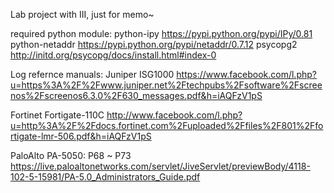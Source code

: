 Lab project with III,
just for memo~

required python module:
	python-ipy
		https://pypi.python.org/pypi/IPy/0.81
	python-netaddr
		https://pypi.python.org/pypi/netaddr/0.7.12
	psycopg2
		http://initd.org/psycopg/docs/install.html#index-0


Log refernce manuals:
Juniper ISG1000
https://www.facebook.com/l.php?u=https%3A%2F%2Fwww.juniper.net%2Ftechpubs%2Fsoftware%2Fscreenos%2Fscreenos6.3.0%2F630_messages.pdf&h=iAQFzV1pS

Fortinet Fortigate-110C
http://www.facebook.com/l.php?u=http%3A%2F%2Fdocs.fortinet.com%2Fuploaded%2Ffiles%2F801%2Ffortigate-lmr-506.pdf&h=iAQFzV1pS

PaloAlto PA-5050:
P68 ~ P73 https://live.paloaltonetworks.com/servlet/JiveServlet/previewBody/4118-102-5-15981/PA-5.0_Administrators_Guide.pdf

